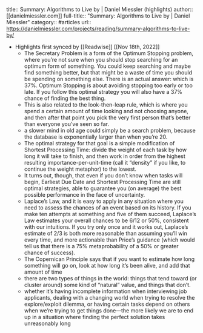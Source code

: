 title:: Summary: Algorithms to Live by | Daniel Miessler (highlights)
author:: [[danielmiessler.com]]
full-title:: "Summary: Algorithms to Live by | Daniel Miessler"
category:: #articles
url:: https://danielmiessler.com/projects/reading/summary-algorithms-to-live-by/

- Highlights first synced by [[Readwise]] [[Nov 18th, 2022]]
	- The Secretary Problem is a form of the Optimum Stopping problem, where you’re not sure when you should stop searching for an optimum form of something. You could keep searching and maybe find something better, but that might be a waste of time you should be spending on something else. There is an actual answer: which is 37%. Optimum Stopping is about avoiding stopping too early or too late. If you follow this optimal strategy you will also have a 37% chance of finding the best thing.
	- This is also related to the look-then-leap rule, which is where you spend a certain amount of time looking and not choosing anyone, and then after that point you pick the very first person that’s better than everyone you’ve seen so far.
	- a slower mind in old age could simply be a search problem, because the database is exponentially larger than when you’re 20.
	- The optimal strategy for that goal is a simple modification of Shortest Processing Time: divide the weight of each task by how long it will take to finish, and then work in order from the highest resulting importance-per-unit-time (call it “density” if you like, to continue the weight metaphor) to the lowest.
	- It turns out, though, that even if you don’t know when tasks will begin, Earliest Due Date and Shortest Processing Time are still optimal strategies, able to guarantee you (on average) the best possible performance in the face of uncertainty.
	- Laplace’s Law, and it is easy to apply in any situation where you need to assess the chances of an event based on its history. If you make ten attempts at something and five of them succeed, Laplace’s Law estimates your overall chances to be 6/12 or 50%, consistent with our intuitions. If you try only once and it works out, Laplace’s estimate of 2/3 is both more reasonable than assuming you’ll win every time, and more actionable than Price’s guidance (which would tell us that there is a 75% metaprobability of a 50% or greater chance of success).
	- The Copernican Principle says that if you want to estimate how long something will go on, look at how long it’s been alive, and add that amount of time
	- there are two types of things in the world: things that tend toward (or cluster around) some kind of “natural” value, and things that don’t.
	- whether it’s having incomplete information when interviewing job applicants, dealing with a changing world when trying to resolve the explore/exploit dilemma, or having certain tasks depend on others when we’re trying to get things done—the more likely we are to end up in a situation where finding the perfect solution takes unreasonably long